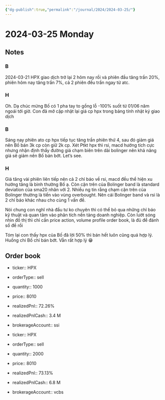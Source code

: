 ```yaml
---
{"dg-publish":true,"permalink":"/journal/2024/2024-03-25/"}
---
```


# 2024-03-25 Monday

## Notes

### B

2024-03-21 HPX giao dịch trở lại 2 hôm nay rồi và phiên đầu tăng trần 20%, phiên hôm nay tăng trần 7%, cả 2 phiên đều trần ngay từ atc.

### H

Oh. Dạ chúc mừng Bố có 1 pha tay to gồng lỗ -100% suốt từ 01/06 năm ngoái tới giờ. Con đã mở cập nhật lại giá cp hpx trong bảng tính nhật ký giao dịch

### B

Sáng nay phiên ato cp hpx tiếp tục tăng trần phiên thứ 4, sau đó giảm giá nên Bố bán 3k cp còn giữ 2k cp. Xét Ptkt hpx thì rsi, macd hướng tích cực nhưng nhận định thấy đường giá chạm biên trên dải bolinger nên khả năng giá sẽ giảm nên Bố bán bớt. Let’s see.

### H

Giá tăng vài phiên liên tiếp nên cả 2 chỉ báo về rsi, macd đều thể hiện xu hướng tăng là bình thường Bố ạ. Còn cận trên của Bolinger band là standard deviation của sma20 nhân với 2. Nhiều ng tin rằng chạm cận trên của Bolinger thường là tiến vào vùng overbought. Nên cái Bolinger band và rsi là 2 chỉ báo khác nhau cho cùng 1 vấn đề. 

Nói chung con nghĩ nhà đầu tư ko chuyên thì có thể bỏ qua những chỉ báo kỹ thuật và quan tâm vào phân tích nền tảng doanh nghiệp. Còn lướt sóng nhìn đồ thị thì chỉ cần price action, volume profile order book, là đủ để đánh số đề rồi

Tóm lại con thấy hpx của Bố đã lời 50% thì bán hết luôn cũng quá hợp lý. Huống chi Bố chỉ bán bớt. Vẫn rất hợp lý 😁

## Order book

- ticker:: HPX
- orderType:: sell
- quantity:: 1000
- price:: 8010
- realizedPnl:: 72.26%
- realizedPnlCash:: 3.4 M
- brokerageAccount:: ssi

- ticker:: HPX
- orderType:: sell
- quantity:: 2000
- price:: 8010
- realizedPnl:: 73.13%
- realizedPnlCash:: 6.8 M
- brokerageAccount:: vcbs